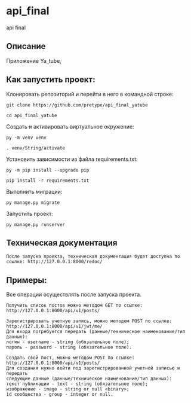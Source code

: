 # api_final
api final

## Описание

Приложение Ya_tube, 

## Как запустить проект:

Клонировать репозиторий и перейти в него в командной строке:

```
git clone https://github.com/pretype/api_final_yatube
```

```
cd api_final_yatube
```

Cоздать и активировать виртуальное окружение:

```
py -m venv venv
```

```
. venv/String/activate
```

Установить зависимости из файла requirements.txt:

```
py -m pip install --upgrade pip
```

```
pip install -r requirements.txt
```

Выполнить миграции:

```
py manage.py migrate
```

Запустить проект:

```
py manage.py runserver
```

## Техническая документация

```
После запуска проекта, техническая документация будет доступна по ссылке: http://127.0.0.1:8000/redoc/
```

## Примеры: 

Все операции осуществлять после запуска проекта.

```
Получить список постов можно методом GET по ссылке: http://127.0.0.1:8000/api/v1/posts/
```

```
Зарегистрировать учетную запись, можно методом POST по ссылке: http://127.0.0.1:8000/api/v1/jwt/me/
Для входа потребуется передать (данные/техническое наименование/тип данных):
логин - username - string (обязательное поле);
пароль - password - string (обязательное поле).
```

```
Создать свой пост, можно методом POST по ссылке: http://127.0.0.1:8000/api/v1/posts/
Для создания нужно войти под зарегистрированной учетной записью и передать 
следующие данные (данные/техническое наименование/тип данных): 
текст публикации - text - string (обязательное поле);
изображение - image - string or null <binary>;
id сообщества - group - integer or null.
```